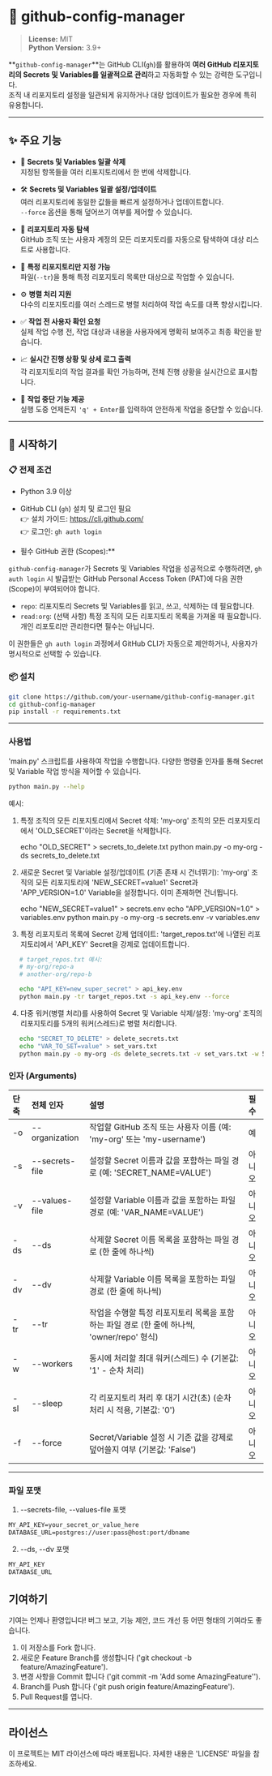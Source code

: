 # 🚀 github-config-manager

> **License:** MIT  
> **Python Version:** 3.9+

**`github-config-manager`**는 GitHub CLI(`gh`)를 활용하여 **여러 GitHub 리포지토리의 Secrets 및 Variables를 일괄적으로 관리**하고 자동화할 수 있는 강력한 도구입니다.  
조직 내 리포지토리 설정을 일관되게 유지하거나 대량 업데이트가 필요한 경우에 특히 유용합니다.

---

## ✨ 주요 기능

- 🔐 **Secrets 및 Variables 일괄 삭제**  
  지정된 항목들을 여러 리포지토리에서 한 번에 삭제합니다.

- 🛠️ **Secrets 및 Variables 일괄 설정/업데이트**  
  여러 리포지토리에 동일한 값들을 빠르게 설정하거나 업데이트합니다.  
  `--force` 옵션을 통해 덮어쓰기 여부를 제어할 수 있습니다.

- 🔎 **리포지토리 자동 탐색**  
  GitHub 조직 또는 사용자 계정의 모든 리포지토리를 자동으로 탐색하여 대상 리스트로 사용합니다.

- 🎯 **특정 리포지토리만 지정 가능**  
  파일(`--tr`)을 통해 특정 리포지토리 목록만 대상으로 작업할 수 있습니다.

- ⚙️ **병렬 처리 지원**  
  다수의 리포지토리를 여러 스레드로 병렬 처리하여 작업 속도를 대폭 향상시킵니다.

- ✅ **작업 전 사용자 확인 요청**  
  실제 작업 수행 전, 작업 대상과 내용을 사용자에게 명확히 보여주고 최종 확인을 받습니다.

- 📈 **실시간 진행 상황 및 상세 로그 출력**  
  각 리포지토리의 작업 결과를 확인 가능하며, 전체 진행 상황을 실시간으로 표시합니다.

- 🛑 **작업 중단 기능 제공**  
  실행 도중 언제든지 `'q' + Enter`를 입력하여 안전하게 작업을 중단할 수 있습니다.

---

## 🚀 시작하기

### 📋 전제 조건

- Python 3.9 이상
- GitHub CLI (`gh`) 설치 및 로그인 필요  
  👉 설치 가이드: https://cli.github.com/  
  👉 로그인: `gh auth login`

- 필수 GitHub 권한 (Scopes):**

`github-config-manager`가 Secrets 및 Variables 작업을 성공적으로 수행하려면, `gh auth login` 시 발급받는 GitHub Personal Access Token (PAT)에 다음 권한(Scope)이 부여되어야 합니다.

* `repo`: 리포지토리 Secrets 및 Variables를 읽고, 쓰고, 삭제하는 데 필요합니다.
* `read:org`: (선택 사항) 특정 조직의 모든 리포지토리 목록을 가져올 때 필요합니다. 개인 리포토리만 관리한다면 필수는 아닙니다.

이 권한들은 `gh auth login` 과정에서 GitHub CLI가 자동으로 제안하거나, 사용자가 명시적으로 선택할 수 있습니다.


### 📦 설치

```bash
git clone https://github.com/your-username/github-config-manager.git
cd github-config-manager
pip install -r requirements.txt
```



---

### 사용법

'main.py' 스크립트를 사용하여 작업을 수행합니다. 다양한 명령줄 인자를 통해 Secret 및 Variable 작업 방식을 제어할 수 있습니다.
```bash
python main.py --help
```

예시:

1. 특정 조직의 모든 리포지토리에서 Secret 삭제:
   'my-org' 조직의 모든 리포지토리에서 'OLD_SECRET'이라는 Secret을 삭제합니다.

   echo "OLD_SECRET" > secrets_to_delete.txt
   python main.py -o my-org -ds secrets_to_delete.txt

2. 새로운 Secret 및 Variable 설정/업데이트 (기존 존재 시 건너뛰기):
   'my-org' 조직의 모든 리포지토리에 'NEW_SECRET=value1' Secret과 'APP_VERSION=1.0' Variable을 설정합니다. 이미 존재하면 건너뜁니다.

   echo "NEW_SECRET=value1" > secrets.env
   echo "APP_VERSION=1.0" > variables.env
   python main.py -o my-org -s secrets.env -v variables.env

3. 특정 리포지토리 목록에 Secret 강제 업데이트:
   'target_repos.txt'에 나열된 리포지토리에서 'API_KEY' Secret을 강제로 업데이트합니다.

```bash
   # target_repos.txt 예시:
   # my-org/repo-a
   # another-org/repo-b
```

```bash
   echo "API_KEY=new_super_secret" > api_key.env
   python main.py -tr target_repos.txt -s api_key.env --force
```

4. 다중 워커(병렬 처리)를 사용하여 Secret 및 Variable 삭제/설정:
   'my-org' 조직의 리포지토리를 5개의 워커(스레드)로 병렬 처리합니다.

```bash
   echo "SECRET_TO_DELETE" > delete_secrets.txt
   echo "VAR_TO_SET=value" > set_vars.txt
   python main.py -o my-org -ds delete_secrets.txt -v set_vars.txt -w 5
```

### 인자 (Arguments)

단축 | 전체 인자 | 설명 | 필수
:--- | :--------------- | :----------------------------------------------------------------------------- | :---
-o | --organization | 작업할 GitHub 조직 또는 사용자 이름 (예: 'my-org' 또는 'my-username') | 예
-s | --secrets-file | 설정할 Secret 이름과 값을 포함하는 파일 경로 (예: 'SECRET_NAME=VALUE') | 아니오
-v | --values-file | 설정할 Variable 이름과 값을 포함하는 파일 경로 (예: 'VAR_NAME=VALUE') | 아니오
-ds | --ds | 삭제할 Secret 이름 목록을 포함하는 파일 경로 (한 줄에 하나씩) | 아니오
-dv | --dv | 삭제할 Variable 이름 목록을 포함하는 파일 경로 (한 줄에 하나씩) | 아니오
-tr | --tr | 작업을 수행할 특정 리포지토리 목록을 포함하는 파일 경로 (한 줄에 하나씩, 'owner/repo' 형식) | 아니오
-w | --workers | 동시에 처리할 최대 워커(스레드) 수 (기본값: '1' - 순차 처리) | 아니오
-sl | --sleep | 각 리포지토리 처리 후 대기 시간(초) (순차 처리 시 적용, 기본값: '0') | 아니오
-f | --force | Secret/Variable 설정 시 기존 값을 강제로 덮어쓸지 여부 (기본값: 'False') | 아니오

---

### 파일 포맷
1. --secrets-file, --values-file 포맷
```txt
MY_API_KEY=your_secret_or_value_here
DATABASE_URL=postgres://user:pass@host:port/dbname
```

2. --ds, --dv 포맷
```txt
MY_API_KEY
DATABASE_URL
```



## 기여하기

기여는 언제나 환영입니다! 버그 보고, 기능 제안, 코드 개선 등 어떤 형태의 기여라도 좋습니다.

1. 이 저장소를 Fork 합니다.
2. 새로운 Feature Branch를 생성합니다 ('git checkout -b feature/AmazingFeature').
3. 변경 사항을 Commit 합니다 ('git commit -m 'Add some AmazingFeature'').
4. Branch를 Push 합니다 ('git push origin feature/AmazingFeature').
5. Pull Request를 엽니다.

---

## 라이선스

이 프로젝트는 MIT 라이선스에 따라 배포됩니다. 자세한 내용은 'LICENSE' 파일을 참조하세요.